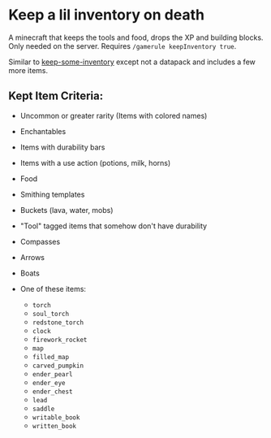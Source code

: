 # Keep a lil inventory on death

A minecraft that keeps the tools and food, drops the XP and building blocks. Only needed on the server. Requires `/gamerule keepInventory true`.

Similar to [keep-some-inventory](https://modrinth.com/datapack/keep-some-inventory) except not a datapack and includes a few more items.

## Kept Item Criteria:

- Uncommon or greater rarity (Items with colored names)
- Enchantables
- Items with durability bars
- Items with a use action (potions, milk, horns)
- Food
- Smithing templates
- Buckets (lava, water, mobs)
- "Tool" tagged items that somehow don't have durability
- Compasses
- Arrows
- Boats
- One of these items:

    - `torch`
    - `soul_torch`
    - `redstone_torch`
    - `clock`
    - `firework_rocket`
    - `map`
    - `filled_map`
    - `carved_pumpkin`
    - `ender_pearl`
    - `ender_eye`
    - `ender_chest`
    - `lead`
    - `saddle`
    - `writable_book`
    - `written_book`

